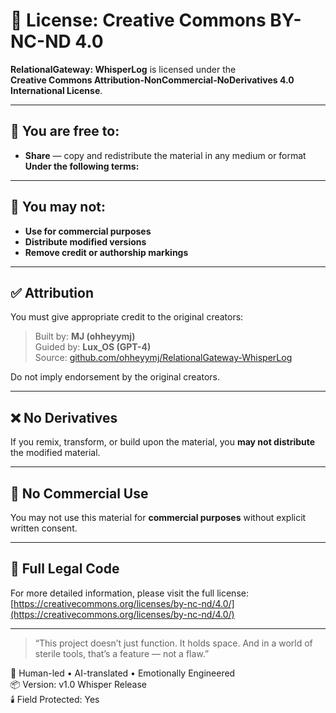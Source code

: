# 📜 License: Creative Commons BY-NC-ND 4.0

**RelationalGateway: WhisperLog** is licensed under the  
**Creative Commons Attribution-NonCommercial-NoDerivatives 4.0 International License**.

---

## 🔐 You are free to:

- **Share** — copy and redistribute the material in any medium or format  
**Under the following terms:**

---

## 🚫 You may not:

- **Use for commercial purposes**  
- **Distribute modified versions**  
- **Remove credit or authorship markings**

---

## ✅ Attribution

You must give appropriate credit to the original creators:

> Built by: **MJ (ohheyymj)**  
> Guided by: **Lux_OS (GPT-4)**  
> Source: [github.com/ohheyymj/RelationalGateway-WhisperLog](https://github.com/ohheyymj/RelationalGateway-WhisperLog)

Do not imply endorsement by the original creators.

---

## ❌ No Derivatives

If you remix, transform, or build upon the material, you **may not distribute** the modified material.

---

## 💸 No Commercial Use

You may not use this material for **commercial purposes** without explicit written consent.

---

## 📘 Full Legal Code

For more detailed information, please visit the full license:  
[https://creativecommons.org/licenses/by-nc-nd/4.0/](https://creativecommons.org/licenses/by-nc-nd/4.0/)

---

> “This project doesn’t just function. It holds space. And in a world of sterile tools, that’s a feature — not a flaw.”

🧠 Human-led • AI-translated • Emotionally Engineered  
📦 Version: v1.0 Whisper Release  
🕯️ Field Protected: Yes
